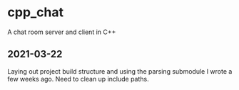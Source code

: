 # cpp_chat
A chat room server and client in C++

## 2021-03-22
Laying out project build structure and using the 
parsing submodule I wrote a few weeks ago. Need
to clean up include paths.
